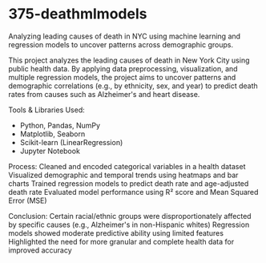 # 375-deathmlmodels
Analyzing leading causes of death in NYC using machine learning and regression models to uncover patterns across demographic groups.

This project analyzes the leading causes of death in New York City using public health data. By applying data preprocessing, visualization, and multiple regression models, the project aims to uncover patterns and demographic correlations (e.g., by ethnicity, sex, and year) to predict death rates from causes such as Alzheimer's and heart disease.

Tools & Libraries Used:
- Python, Pandas, NumPy
- Matplotlib, Seaborn
- Scikit-learn (LinearRegression)
- Jupyter Notebook

Process:
Cleaned and encoded categorical variables in a health dataset
Visualized demographic and temporal trends using heatmaps and bar charts
Trained regression models to predict death rate and age-adjusted death rate
Evaluated model performance using R² score and Mean Squared Error (MSE)

Conclusion:
Certain racial/ethnic groups were disproportionately affected by specific causes (e.g., Alzheimer's in non-Hispanic whites)
Regression models showed moderate predictive ability using limited features
Highlighted the need for more granular and complete health data for improved accuracy
